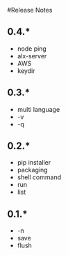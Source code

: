#Release Notes

## 0.4.*
* node ping
* alx-server
* AWS
* keydir

## 0.3.*

* multi language
* -v
* -q

## 0.2.*

* pip installer
* packaging
* shell command
* run
* list

## 0.1.*

* -n
* save
* flush


